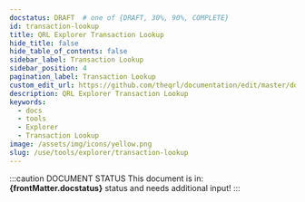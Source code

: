 ```yaml
---
docstatus: DRAFT  # one of {DRAFT, 30%, 90%, COMPLETE}
id: transaction-lookup
title: QRL Explorer Transaction Lookup
hide_title: false
hide_table_of_contents: false
sidebar_label: Transaction Lookup
sidebar_position: 4
pagination_label: Transaction Lookup
custom_edit_url: https://github.com/theqrl/documentation/edit/master/docs/basics/what-is-qrl.md
description: QRL Explorer Transaction Lookup
keywords:
  - docs
  - tools
  - Explorer
  - Transaction Lookup
image: /assets/img/icons/yellow.png
slug: /use/tools/explorer/transaction-lookup
---
```


:::caution DOCUMENT STATUS 
<span>This document is in: <b>{frontMatter.docstatus}</b> status and needs additional input!</span>
:::
